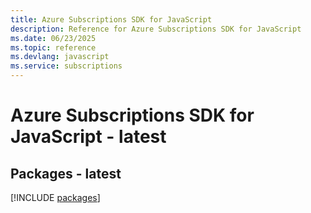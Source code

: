 ```yaml
---
title: Azure Subscriptions SDK for JavaScript
description: Reference for Azure Subscriptions SDK for JavaScript
ms.date: 06/23/2025
ms.topic: reference
ms.devlang: javascript
ms.service: subscriptions
---
```

# Azure Subscriptions SDK for JavaScript - latest
## Packages - latest
[!INCLUDE [packages](subscriptions-index.md)]